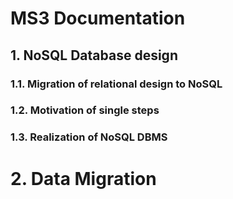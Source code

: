 # MS3 Documentation

## 1. NoSQL Database design

### 1.1. Migration of relational design to NoSQL

### 1.2. Motivation of single steps

### 1.3. Realization of NoSQL DBMS

# 2. Data Migration
